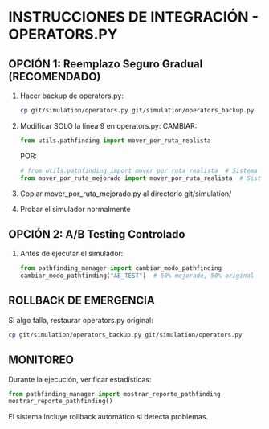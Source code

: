 
# INSTRUCCIONES DE INTEGRACIÓN - OPERATORS.PY

## OPCIÓN 1: Reemplazo Seguro Gradual (RECOMENDADO)

1. Hacer backup de operators.py:
   ```bash
   cp git/simulation/operators.py git/simulation/operators_backup.py
   ```

2. Modificar SOLO la línea 9 en operators.py:
   CAMBIAR:
   ```python
   from utils.pathfinding import mover_por_ruta_realista
   ```
   
   POR:
   ```python
   # from utils.pathfinding import mover_por_ruta_realista  # Sistema original
   from mover_por_ruta_mejorado import mover_por_ruta_realista  # Sistema mejorado
   ```

3. Copiar mover_por_ruta_mejorado.py al directorio git/simulation/

4. Probar el simulador normalmente

## OPCIÓN 2: A/B Testing Controlado

1. Antes de ejecutar el simulador:
   ```python
   from pathfinding_manager import cambiar_modo_pathfinding
   cambiar_modo_pathfinding("AB_TEST")  # 50% mejorado, 50% original
   ```

## ROLLBACK DE EMERGENCIA

Si algo falla, restaurar operators.py original:
```bash
cp git/simulation/operators_backup.py git/simulation/operators.py
```

## MONITOREO

Durante la ejecución, verificar estadísticas:
```python
from pathfinding_manager import mostrar_reporte_pathfinding
mostrar_reporte_pathfinding()
```

El sistema incluye rollback automático si detecta problemas.
